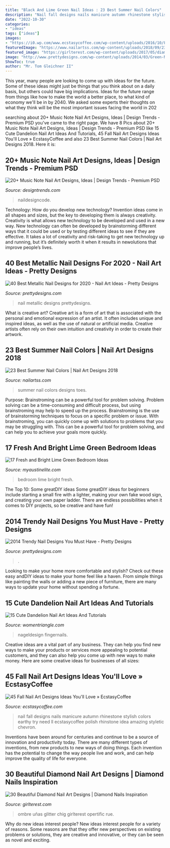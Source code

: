 ```yaml
---
title: "Black And Lime Green Nail Ideas : 23 Best Summer Nail Colors"
description: "Nail fall designs nails manicure autumn rhinestone stylish colors earthy try need ll ecstasycoffee polish rhinstone idea amazing styletic chevron"
date: "2022-10-30"
categories:
- "ideas"
tags: ["ideas"]
images:
- "https://i0.wp.com/www.ecstasycoffee.com/wp-content/uploads/2016/10/Fall-Nail-Designs-28.jpg?resize=736%2C981"
featuredImage: "https://www.nailartss.com/wp-content/uploads/2018/09/23-Nail-Fashion-2018-Summer-369.jpg"
featured_image: "https://girlterest.com/wp-content/uploads/2017/05/diamond12.jpg"
image: "http://www.prettydesigns.com/wp-content/uploads/2014/03/Green-Nails2.jpg"
ShowToc: true
author: "Mr. Tom Gleichner II"
---
```



This year, many people are looking to come up with ideas for the future. Some of these ideas might just be things that you think about on a daily basis, but others could have big implications. Ideas for the future range from things like how to make the world a better place, to what kind of economy we'll be in by 2040. We asked some experts their thoughts on what they think will be the most important issues facing the world in 202
	

		
searching about 20+ Music Note Nail Art Designs, Ideas | Design Trends - Premium PSD you've came to the right page. We have 8 Pics about 20+ Music Note Nail Art Designs, Ideas | Design Trends - Premium PSD like 15 Cute Dandelion Nail Art Ideas And Tutorials, 45 Fall Nail Art Designs Ideas You&#039;ll Love » EcstasyCoffee and also 23 Best Summer Nail Colors | Nail Art Designs 2018. Here it is:
		
    
## 20+ Music Note Nail Art Designs, Ideas | Design Trends - Premium PSD

<img loading=lazy src="https://images.designtrends.com/wp-content/uploads/2016/07/04090927/Colorful-Musical-Nail-Art.jpg" onerror="this.onerror=null;this.src='https://tse4.mm.bing.net/th?id=OIP.7b2oNDENAz5t_iAaspwj3QHaHa&amp;pid=15.1';" alt="20+ Music Note Nail Art Designs, Ideas | Design Trends - Premium PSD">

_Source: designtrends.com_

>naildesigncode. 

	

Technology: How do you develop new technology?
Invention ideas come in all shapes and sizes, but the key to developing them is always creativity. Creativity is what allows new technology to be developed and used in a new way. New technology can often be developed by brainstorming different ways that it could be used or by testing different ideas to see if they are effective. It takes a lot of creativity and risk-taking to get new technology up and running, but it’s definitely worth it when it results in newolutions that improve people’s lives.

    
## 40 Best Metallic Nail Designs For 2020 - Nail Art Ideas - Pretty Designs

<img loading=lazy src="http://www.prettydesigns.com/wp-content/uploads/2017/12/40-best-metallic-nail-designs-for-2018-nail-art-ideas-3.jpg" onerror="this.onerror=null;this.src='https://tse4.mm.bing.net/th?id=OIP.x6-4ciCfZ0_BJnDA7D6UvAHaHa&amp;pid=15.1';" alt="40 Best Metallic Nail Designs for 2020 - Nail Art Ideas - Pretty Designs">

_Source: prettydesigns.com_

>nail metallic designs prettydesigns. 

	

What is creative art?
Creative art is a form of art that is associated with the personal and emotional expression of an artist. It often includes unique and inspired ideas, as well as the use of natural or artificial media. Creative artists often rely on their own intuition and creativity in order to create their artwork.

    
## 23 Best Summer Nail Colors | Nail Art Designs 2018

<img loading=lazy src="https://www.nailartss.com/wp-content/uploads/2018/09/23-Nail-Fashion-2018-Summer-369.jpg" onerror="this.onerror=null;this.src='https://tse1.mm.bing.net/th?id=OIP.y-Mfi7fAEU0YhxnSJo724QAAAA&amp;pid=15.1';" alt="23 Best Summer Nail Colors | Nail Art Designs 2018">

_Source: nailartss.com_

>summer nail colors designs toes. 

	

Purpose: Brainstroming can be a powerful tool for problem solving.
Problem solving can be a time-consuming and difficult process, but using brainstroming may help to speed up the process. Brainstroming is the use of brainstorming techniques to focus on a specific problem or issue. With brainstroming, you can quickly come up with solutions to problems that you may be struggling with. This can be a powerful tool for problem solving, and can help you to achieve your goals more quickly.

    
## 17 Fresh And Bright Lime Green Bedroom Ideas

<img loading=lazy src="https://www.myaustinelite.com/wp-content/uploads/2015/02/lime-green-bedroom-with-wall-panel-and-retro-chair.jpg" onerror="this.onerror=null;this.src='https://tse3.mm.bing.net/th?id=OIP.EHsjkkrM0F1AGQ2RYlRSZAHaHa&amp;pid=15.1';" alt="17 Fresh and Bright Lime Green Bedroom Ideas">

_Source: myaustinelite.com_

>bedroom lime bright fresh. 

	

The Top 10: Some greatDIY ideas
Some greatDIY ideas for beginners include starting a small fire with a lighter, making your own fake wood sign, and creating your own paper ladder. There are endless possibilities when it comes to DIY projects, so be creative and have fun!

    
## 2014 Trendy Nail Designs You Must Have - Pretty Designs

<img loading=lazy src="http://www.prettydesigns.com/wp-content/uploads/2014/03/Green-Nails2.jpg" onerror="this.onerror=null;this.src='https://tse3.mm.bing.net/th?id=OIP.CxjnXlPHRdrP-iuLYknFTAHaLE&amp;pid=15.1';" alt="2014 Trendy Nail Designs You Must Have - Pretty Designs">

_Source: prettydesigns.com_

>. 

	

Looking to make your home more comfortable and stylish? Check out these easy andDIY ideas to make your home feel like a haven. From simple things like painting the walls or adding a new piece of furniture, there are many ways to update your home without spending a fortune.

    
## 15 Cute Dandelion Nail Art Ideas And Tutorials

<img loading=lazy src="https://www.womentriangle.com/wp-content/uploads/2015/05/dandelion-nail-art-5.jpg" onerror="this.onerror=null;this.src='https://tse4.mm.bing.net/th?id=OIP.EcORPi59bJT3e4Evsq6QfQHaLK&amp;pid=15.1';" alt="15 Cute Dandelion Nail Art Ideas And Tutorials">

_Source: womentriangle.com_

>nageldesign fingernails. 

	

Creative ideas are a vital part of any business. They can help you find new ways to make your products or services more appealing to potential customers, and they can also help you come up with new ways to make money. Here are some creative ideas for businesses of all sizes: 

    
## 45 Fall Nail Art Designs Ideas You&#039;ll Love » EcstasyCoffee

<img loading=lazy src="https://i0.wp.com/www.ecstasycoffee.com/wp-content/uploads/2016/10/Fall-Nail-Designs-28.jpg?resize=736%2C981" onerror="this.onerror=null;this.src='https://tse2.mm.bing.net/th?id=OIP.xgXVRctQH1Y_m-ofVlEWHwHaJ3&amp;pid=15.1';" alt="45 Fall Nail Art Designs Ideas You&#039;ll Love » EcstasyCoffee">

_Source: ecstasycoffee.com_

>nail fall designs nails manicure autumn rhinestone stylish colors earthy try need ll ecstasycoffee polish rhinstone idea amazing styletic chevron. 

	

Inventions have been around for centuries and continue to be a source of innovation and productivity today. There are many different types of inventions, from new products to new ways of doing things. Each invention has the potential to change the way people live and work, and can help improve the quality of life for everyone.

    
## 30 Beautiful Diamond Nail Art Designs | Diamond Nails Inspiration

<img loading=lazy src="https://girlterest.com/wp-content/uploads/2017/05/diamond12.jpg" onerror="this.onerror=null;this.src='https://tse3.mm.bing.net/th?id=OIP.2RKaok8G6iS4d3P-mAQ_0QHaHT&amp;pid=15.1';" alt="30 Beautiful Diamond Nail Art Designs | Diamond Nails Inspiration">

_Source: girlterest.com_

>ombre uñas glitter chig girlterest opertific rue. 

	

Why do new ideas interest people?
New ideas interest people for a variety of reasons. Some reasons are that they offer new perspectives on existing problems or solutions, they are creative and innovative, or they can be seen as novel and exciting.

